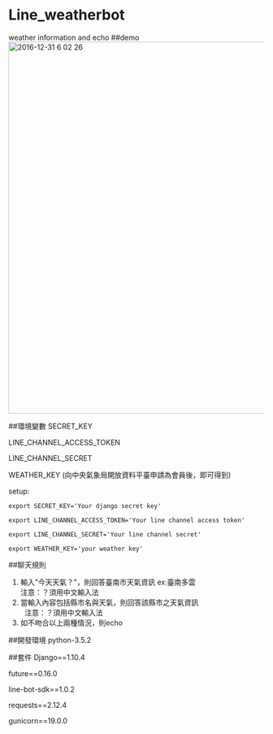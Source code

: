# Line_weatherbot
weather information and echo
##demo
<img width="732" alt="2016-12-31 6 02 26" src="https://cloud.githubusercontent.com/assets/6111736/21576993/3d5def84-cf84-11e6-8e2a-a8bbe35dad7a.png">

##環境變數
SECRET_KEY

LINE_CHANNEL_ACCESS_TOKEN

LINE_CHANNEL_SECRET

WEATHER_KEY (向中央氣象局開放資料平臺申請為會員後，即可得到)

setup:

`export SECRET_KEY='Your django secret key'`

`export LINE_CHANNEL_ACCESS_TOKEN='Your line channel access token'`

`export LINE_CHANNEL_SECRET='Your line channel secret'`

`export WEATHER_KEY='your weather key'`

##聊天規則

1. 輸入"今天天氣？"，則回答臺南市天氣資訊 ex:臺南多雲  
   注意：？須用中文輸入法
2. 當輸入內容包括縣市名與天氣，則回答該縣市之天氣資訊  
   注意：？須用中文輸入法
3. 如不吻合以上兩種情況，則echo

##開發環境
python-3.5.2

##套件
Django==1.10.4

future==0.16.0

line-bot-sdk==1.0.2

requests==2.12.4

gunicorn==19.0.0
